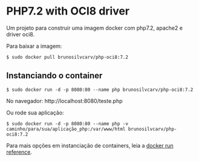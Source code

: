 # PHP7.2 with OCI8 driver
Um projeto para construir uma imagem docker com php7.2, apache2 e driver oci8.

Para baixar a imagem:
```
$ sudo docker pull brunosilvcarv/php-oci8:7.2
```

## Instanciando o container

```
$ sudo docker run -d -p 8080:80 --name php brunosilvcarv/php-oci8:7.2
```
No navegador: http://localhost:8080/teste.php

Ou rode sua aplicação:

```
$ sudo docker run -d -p 8080:80 --name php -v caminho/para/sua/aplicação_php:/var/www/html brunosilvcarv/php-oci8:7.2
```


Para mais opções em instanciação de containers, leia a [docker run reference](https://docs.docker.com/engine/reference/run/).


